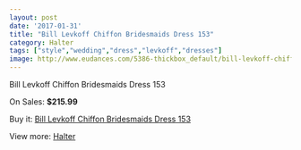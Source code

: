 ```yaml
---
layout: post
date: '2017-01-31'
title: "Bill Levkoff Chiffon Bridesmaids Dress 153"
category: Halter
tags: ["style","wedding","dress","levkoff","dresses"]
image: http://www.eudances.com/5386-thickbox_default/bill-levkoff-chiffon-bridesmaids-dress-153.jpg
---
```

Bill Levkoff Chiffon Bridesmaids Dress 153

On Sales: **$215.99**
<a href="https://www.eudances.com/en/halter/1836-bill-levkoff-chiffon-bridesmaids-dress-153.html"><amp-img layout="responsive" width="600" height="600" src="//www.eudances.com/5386-thickbox_default/bill-levkoff-chiffon-bridesmaids-dress-153.jpg" alt="Bill Levkoff Chiffon Bridesmaids Dress 153 0" /></a>

Buy it: [Bill Levkoff Chiffon Bridesmaids Dress 153](https://www.eudances.com/en/halter/1836-bill-levkoff-chiffon-bridesmaids-dress-153.html "Bill Levkoff Chiffon Bridesmaids Dress 153")

View more: [Halter](https://www.eudances.com/en/19-halter "Halter")